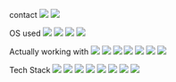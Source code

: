 contact 
<img src="https://img.shields.io/badge/Gmail-D14836?style=for-the-badge&logo=gmail&logoColor=white" />
<img src="https://img.shields.io/badge/Discord-7289DA?style=for-the-badge&logo=discord&logoColor=white" />

OS used
<img src="https://img.shields.io/badge/Windows-0078D6?style=for-the-badge&logo=windows&logoColor=white" />
<img src="https://img.shields.io/badge/Ubuntu-E95420?style=for-the-badge&logo=ubuntu&logoColor=white " />
<img src=" https://img.shields.io/badge/Debian-A81D33?style=for-the-badge&logo=debian&logoColor=white" />
<img src=" https://img.shields.io/badge/Kali_Linux-557C94?style=for-the-badge&logo=kali-linux&logoColor=white" />


Actually working with
<img src="https://img.shields.io/badge/Oracle-F80000?style=for-the-badge&logo=Oracle&logoColor=white" />
<img src="https://img.shields.io/badge/Cloudflare-F38020?style=for-the-badge&logo=Cloudflare&logoColor=white" />
<img src="https://img.shields.io/badge/Ubuntu-E95420?style=for-the-badge&logo=ubuntu&logoColor=white" />
<img src="https://img.shields.io/badge/MariaDB-003545?style=for-the-badge&logo=mariadb&logoColor=white" />
<img src="https://img.shields.io/badge/Shell_Script-121011?style=for-the-badge&logo=gnu-bash&logoColor=white" />
<img src="https://img.shields.io/badge/Tailwind_CSS-38B2AC?style=for-the-badge&logo=tailwind-css&logoColor=white" />
<img src="https://img.shields.io/badge/HTML-239120?style=for-the-badge&logo=html5&logoColor=white" />


Tech Stack
<img src=" https://img.shields.io/badge/Wordpress-21759B?style=for-the-badge&logo=wordpress&logoColor=white" />
<img src=" https://img.shields.io/badge/RSS-FFA500?style=for-the-badge&logo=rss&logoColor=white" />
<img src=" https://img.shields.io/badge/HTML-239120?style=for-the-badge&logo=html5&logoColor=white" />
<img src=" https://img.shields.io/badge/CSS-239120?&style=for-the-badge&logo=css3&logoColor=white" />
<img src=" https://img.shields.io/badge/Node.js-43853D?style=for-the-badge&logo=node.js&logoColor=white" />
<img src=" https://img.shields.io/badge/Python-14354C?style=for-the-badge&logo=python&logoColor=white" />
<img src="https://img.shields.io/badge/Shell_Script-121011?style=for-the-badge&logo=gnu-bash&logoColor=white" />
<img src="https://img.shields.io/badge/Powershell-2CA5E0?style=for-the-badge&logo=powershell&logoColor=white" />
